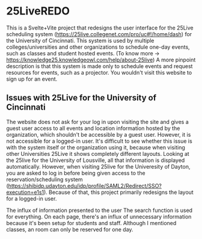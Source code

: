 # 25LiveREDO
This is a Svelte+Vite project that redesigns the user interface for the 25Live scheduling system (https://25live.collegenet.com/pro/uc#!/home/dash) for the University of Cincinnati. This system is used by multiple colleges/universities and other organizations to schedule one-day events, such as classes and student hosted events. (To know more -> https://knowledge25.knowledgeowl.com/help/about-25live) A more pinpoint description is that this system is made only to schedule events and request resources for events, such as a projector. You wouldn't visit this website to sign up for an event. 

## Issues with 25Live for the University of Cincinnati
The website does not ask for your log in upon visiting the site and gives a guest user access to all events and location information hosted by the organization, which shouldn't be accessible by a guest user. However, it is not accessible for a logged-in user. It's difficult to see whether this issue is with the system itself or the organization using it, because when visiting other Universities 25Live it shows completely different layouts. Looking at the 25live for the University of Lousville, all that information is displayed automatically. However, when visiting 25live for the Univeresity of Dayton, you are asked to log in before being given access to the reservation/scheduling system (https://shibidp.udayton.edu/idp/profile/SAML2/Redirect/SSO?execution=e1s1). Because of that, this project primarily redesigns the layout for a logged-in user.

The influx of information presented to the user
The search function is used for everything. 
 On each page, there's an influx of unnecessary information because it's been setup for students and staff. Although I mentioned classes, an room can only be reserved for one day. 
